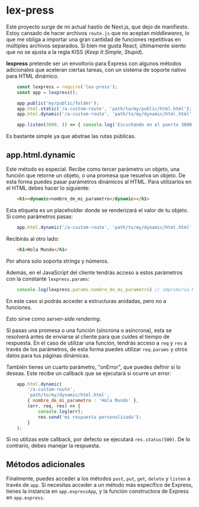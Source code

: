 # lex-press

Este proyecto surge de mi actual hastío de Next.js, que dejo de manifiesto. Estoy cansado de hacer archivos `route.js` que no aceptan *middlewares*, lo que me obliga a importar una gran cantidad de funciones repetitivas en múltiples archivos separados. Si bien me gusta React, últimamente siento que no se ajusta a la regla KISS (*Keep It Simple, Stupid*).

**lexpress** pretende ser un envoltorio para Express con algunos métodos adicionales que aceleran ciertas tareas, con un sistema de soporte nativo para HTML dinámico.

```javascript
    const lexpress = require('lex-press');
    const app = lexpress();

    app.public('my/public/folder');
    app.html.static('/a-custom-route', 'path/to/my/public/html.html');
    app.html.dynamic('/a-custom-route', 'path/to/my/dynamic/html.html', { my : 'dynamic params' });

    app.listen(3000, () => { console.log('Escuchando en el puerto 3000') });
```

Es bastante simple ya que abstrae las rutas públicas.

## app.html.dynamic

Este método es especial. Recibe como tercer parámetro un objeto, una función que retorne un objeto, o una promesa que resuelva un objeto. De esta forma puedes pasar parámetros dinámicos al HTML. Para utilizarlos en el HTML debes hacer lo siguiente:

```html
    <h1><dynamic>nombre_de_mi_parametro</dynamic></h1>
```

Esta etiqueta es un placeholder donde se renderizará el valor de tu objeto. Si como parámetros pasas:

```javascript
    app.html.dynamic('/a-custom-route', 'path/to/my/dynamic/html.html', { nombre_de_mi_parametro : 'Hola Mundo' });
```

Recibirás al otro lado:

```html
    <h1>Hola Mundo</h1>
```

Por ahora solo soporta strings y números.

Además, en el JavaScript del cliente tendrás acceso a estos parámetros con la constante `lexpress.params`:

```javascript
    console.log(lexpress.params.nombre_de_mi_parametro) // imprimiría Hola Mundo
```

En este caso sí podrás acceder a estructuras anidadas, pero no a funciones.

Esto sirve como *server-side rendering*.

Si pasas una promesa o una función (síncrona o asíncrona), esta se resolverá antes de enviarse al cliente para que cuides el tiempo de respuesta. En el caso de utilizar una función, tendrás acceso a `req` y `res` a través de los parámetros, de esta forma puedes utilizar `req.params` y otros datos para tus páginas dinámicas.

También tienes un cuarto parámetro, "onError", que puedes definir si lo deseas. Este recibe un callback que se ejecutará si ocurre un error:

```javascript
    app.html.dynamic(
        '/a-custom-route',
        'path/to/my/dynamic/html.html',
        { nombre_de_mi_parametro : 'Hola Mundo' },
        (err, req, res) => {
            console.log(err);
            res.send('mi respuesta personalizada');
        }
    );
```

Si no utilizas este callback, por defecto se ejecutará `res.status(500)`. De lo contrario, debes manejar la respuesta.

## Métodos adicionales

Finalmente, puedes acceder a los métodos `post`, `put`, `get`, `delete` y `listen` a través de `app`. Si necesitas acceder a un método más específico de Express, tienes la instancia en `app.expressApp`, y la función constructora de Express en `app.express`.

